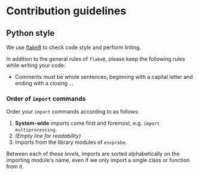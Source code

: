 Contribution guidelines
=======================


Python style
------------

We use [flake8](http://flake8.pycqa.org/en/latest/) to check code style and
perform linting.

In addition to the general rules of `flake8`, please keep the following
rules while writing your code:

  * Comments must be whole sentences, beginning with a capital letter and
    ending with a closing `.`.


### Order of `import` commands

Order your `import` commands according to as follows:

  1. **System-wide** imports come first and foremost, e.g.
    `import multiprocessing`.
  2. _(Empty line for readability)_
  3. Imports from the library modules of `envprobe`.

Between each of these _levels_, imports are sorted alphabetically on the
importing module's name, even if we only import a single class or function from
it.
